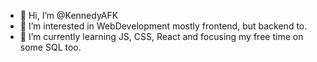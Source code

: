 - 👋 Hi, I’m @KennedyAFK
- 👀 I’m interested in WebDevelopment mostly frontend, but backend to.
- 🌱 I’m currently learning JS, CSS, React and focusing my free time on some SQL too.

<!---
KennedyAFK/KennedyAFK is a ✨ special ✨ repository because its `README.md` (this file) appears on your GitHub profile.
You can click the Preview link to take a look at your changes.
--->
